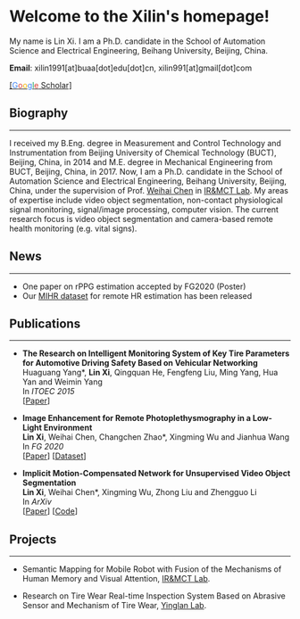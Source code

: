 # Welcome to the Xilin's homepage!
My name is Lin Xi. I am a Ph.D. candidate in the School of Automation Science and Electrical Engineering, Beihang University, Beijing, China.

**Email**: xilin1991[at]buaa[dot]edu[dot]cn, xilin991[at]gmail[dot]com

<a href="https://scholar.google.com/citations?hl=zh-CN&user=P0TIVUkAAAAJ" target="_blank">[<font color="#4285F4" data-darkreader-inline-color="" style="--darkreader-inline-color:#4ba0f4;">G</font><font color="#DB4437" data-darkreader-inline-color="" style="--darkreader-inline-color:#de5448;">o</font><font color="#F4B400" data-darkreader-inline-color="" style="--darkreader-inline-color:#ffc521;">o</font><font color="#4285F4" data-darkreader-inline-color="" style="--darkreader-inline-color:#4ba0f4;">g</font><font color="#0F9D58" data-darkreader-inline-color="" style="--darkreader-inline-color:#63f0ab;">l</font><font color="#DB4437" data-darkreader-inline-color="" style="--darkreader-inline-color:#de5448;">e</font> Scholar]</a>
    

## Biography
***
I received my B.Eng. degree in Measurement and Control Technology and Instrumentation from Beijing University of Chemical Technology (BUCT), Beijing, China, in 2014 and M.E. degree in Mechanical Engineering from BUCT, Beijing, China, in 2017. Now, I am a Ph.D. candidate in the School of Automation Science and Electrical Engineering, Beihang University, Beijing, China, under the supervision of Prof. <a href="http://irmct.buaa.edu.cn/sysgk2/dsfc.htm" target="_blank">Weihai Chen</a> in <a href="http://irmct.buaa.edu.cn/" target="_blank">IR&MCT Lab</a>. My areas of expertise include video object segmentation, non-contact physiological signal monitoring, signal/image processing, computer vision. The current research focus is video object segmentation and camera-based remote health monitoring (e.g. vital signs).

## News
***
* One paper on rPPG estimation accepted by FG2020 (Poster)
* Our <a href="https://github.com/xilin1991/Large-scale-Multi-illumination-HR-Database" target="_blank">MIHR dataset</a> for remote HR estimation has been released

## Publications
***
* **The Research on Intelligent Monitoring System of Key Tire Parameters for Automotive Driving Safety Based on Vehicular Networking**
  <br>
  Huaguang Yang*, **Lin Xi**, Qingquan He, Fengfeng Liu, Ming Yang, Hua Yan and Weimin Yang
  <br>
  In *ITOEC 2015*
  <br>
  [<a href="https://www.atlantis-press.com/proceedings/itoec-15/16821" target="_blank">Paper</a>]

* **Image Enhancement for Remote Photoplethysmography in a Low-Light Environment**
  <br>
  **Lin Xi**, Weihai Chen, Changchen Zhao*, Xingming Wu and Jianhua Wang
  <br>
  In *FG 2020*
  <br>
  [<a href="https://ieeexplore.ieee.org/document/9320298" target="_blank">Paper</a>] [<a href="https://github.com/xilin1991/Large-scale-Multi-illumination-HR-Database" target="_blank">Dataset</a>]

* **Implicit Motion-Compensated Network for Unsupervised Video Object Segmentation**
  <br>
  **Lin Xi**, Weihai Chen*, Xingming Wu, Zhong Liu and Zhengguo Li
  <br>
  In *ArXiv*
  <br>
  [<a href="https://arxiv.org/abs/2204.02791" target="_blank">Paper</a>] [<a href="https://github.com/xilin1991/IMCNet" target="_blank">Code</a>]

## Projects
***
* Semantic Mapping for Mobile Robot with Fusion of the Mechanisms of Human Memory and Visual Attention, <a href="http://irmct.buaa.edu.cn/" target="_blank">IR&MCT Lab</a>.

* Research on Tire Wear Real-time Inspection System Based on Abrasive Sensor and Mechanism of Tire Wear, <a href="https://mech.buct.edu.cn/3128/list.htm" target="_blank">Yinglan Lab</a>.

<!-- ## Tutorial
***

## Honors & Awards
*** -->
